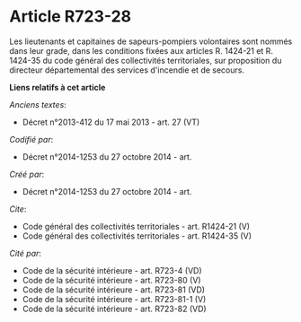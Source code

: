 # Article R723-28

Les lieutenants et capitaines de sapeurs-pompiers volontaires sont nommés dans leur grade, dans les conditions fixées aux
articles R. 1424-21 et R. 1424-35 du code général des collectivités territoriales, sur proposition du directeur départemental
des services d'incendie et de secours.

**Liens relatifs à cet article**

_Anciens textes_:

  - Décret n°2013-412 du 17 mai 2013 - art. 27 (VT)

_Codifié par_:

  - Décret n°2014-1253 du 27 octobre 2014 - art.

_Créé par_:

  - Décret n°2014-1253 du 27 octobre 2014 - art.

_Cite_:

  - Code général des collectivités territoriales - art. R1424-21 (V)
  - Code général des collectivités territoriales - art. R1424-35 (V)

_Cité par_:

  - Code de la sécurité intérieure - art. R723-4 (VD)
  - Code de la sécurité intérieure - art. R723-80 (V)
  - Code de la sécurité intérieure - art. R723-81 (VD)
  - Code de la sécurité intérieure - art. R723-81-1 (V)
  - Code de la sécurité intérieure - art. R723-82 (VD)
